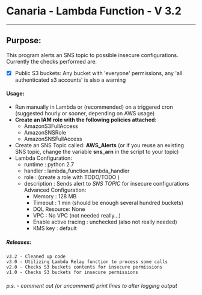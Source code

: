 #   Canaria - Lambda Function - V 3.2
--------------------------------------------------------------------------------
## Purpose:
This program alerts an SNS topic to possible insecure configurations. Currently the checks performed are:
- [x] Public S3 buckets: Any bucket with 'everyone' permissions, any 'all authenticated s3 accounts' is also a warning

#### Usage:
   - Run manually in Lambda or (recommended) on a triggered cron
   (suggested hourly or sooner, depending on AWS usage)
   - **Create an IAM role with the following policies attached**:
      - AmazonS3FullAccess
      - AmazonSNSRole
      - AmazonSNSFullAccess
   - Create an SNS Topic called: **AWS_Alerts** (or if you reuse an existing SNS topic, change the variable **sns_arn** in the script to your topic)
   - Lambda Configuration:
        * runtime : python 2.7
        * handler : lambda_function.lambda_handler
        * role : (create a role with TODO/TODO )
        * description : Sends alert to *SNS TOPIC* for insecure configurations
        Advanced Configuration:
            * Memory : 128 MB
            * Timeout : 1 min (should be enough several hundred buckets)
            * DQL Resource: None
            * VPC : No VPC (not needed really...)
            * Enable active tracing : unchecked (also not really needed)
            * KMS key : default

##### Releases:
    v3.2 - Cleaned up code
    v3.0 - Utilizing Lambda Relay function to process some calls
    v2.0 - Checks S3 buckets contents for insecure permissions
    v1.0 - Checks S3 buckets for insecure permissions

######  p.s. - comment out (or uncomment) print lines to alter logging output
